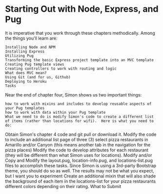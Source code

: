 # Starting Out with Node, Express, and Pug

It is imperative that you work through these chapters methodically.  Among the things you'll learn are:

    Installing Node and NPM
    Installing Express
    Utilizing Pug
    Transforming the basic Express project template into an MVC template
    Creating Pug template views
    Creating controllers to work with routing and logic
    What does MVC mean?
    Using Git (and for us, Github)
    Deploying to Heroku
    Tasks

Near the end of chapter four, Simon shows us two important things:

    how to work with mixins and includes to develop reusable aspects of your Pug templates
    how to work with data within your Pug template
    What we need to do is modify Simon's code to create a different list of items (rather than locations for wifi).  Here is what you need to do:

Obtain Simon's chapter 4 code and git pull or download it.
    Modify the code to include an additional list page of three (3) select pizza restaurants in Amarillo and/or Canyon (this means another tab in the navigation for the pizza places)
    Modify the code to develop attributes for each restaurant (they will be different than what Simon uses for locations).
    Modify and/or Copy and Modify the layout.pug, location-info.pug, and locations-list.pug files to accomplish these tasks.
    Since Simon is using a 3rd-party Bootstrap theme, you should do so as well.  The results may not be what you expect, but I want you to experiment
    Create an additional mixin that will also shade the background of each item in the locations-list for your pizza restaurants different colors depending on their rating.
    What to Submit